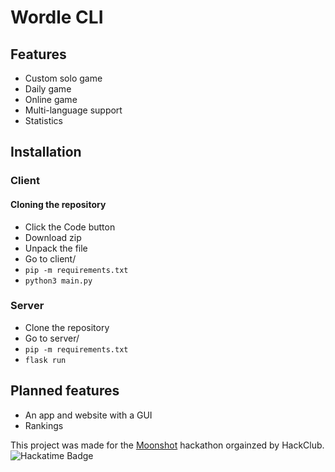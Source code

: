 # Wordle CLI
## Features
- Custom solo game
- Daily game
- Online game
- Multi-language support
- Statistics

## Installation
### Client
#### Cloning the repository
- Click the Code button
- Download zip
- Unpack the file
- Go to client/
- `pip -m requirements.txt`
- `python3 main.py`
### Server
- Clone the repository
- Go to server/
- `pip -m requirements.txt`
- `flask run`
## Planned features
- An app and website with a GUI
- Rankings

This project was made for the [Moonshot](https://moonshot.hack.club/1016) hackathon orgainzed by HackClub.
![Hackatime Badge](https://hackatime-badge.hackclub.com/U08RQEP53HA/wordle-cli)